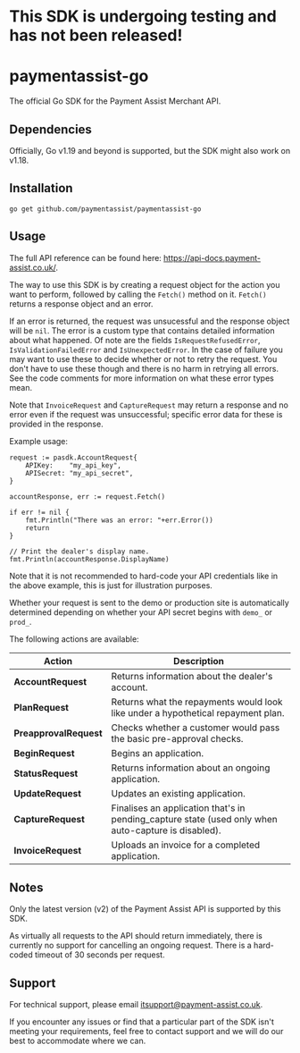 # This SDK is undergoing testing and has not been released!

# paymentassist-go

The official Go SDK for the Payment Assist Merchant API.

## Dependencies

Officially, Go v1.19 and beyond is supported, but the SDK might also work on v1.18.

## Installation

`go get github.com/paymentassist/paymentassist-go`

## Usage

The full API reference can be found here: https://api-docs.payment-assist.co.uk/.

The way to use this SDK is by creating a request object for the action you want to perform, followed by calling the `Fetch()` method on it. `Fetch()` returns a response object and an error.

If an error is returned, the request was unsucessful and the response object will be `nil`. The error is a custom type that contains detailed information about what happened. Of note are the fields `IsRequestRefusedError`, `IsValidationFailedError` and `IsUnexpectedError`. In the case of failure you may want to use these to decide whether or not to retry the request. You don't have to use these though and there is no harm in retrying all errors. See the code comments for more information on what these error types mean.

Note that `InvoiceRequest` and `CaptureRequest` may return a response and no error even if the request was unsuccessful; specific error data for these is provided in the response.

Example usage:

```
request := pasdk.AccountRequest{
	APIKey:    "my_api_key",
	APISecret: "my_api_secret",
}

accountResponse, err := request.Fetch()

if err != nil {
    fmt.Println("There was an error: "+err.Error())
	return
}

// Print the dealer's display name.
fmt.Println(accountResponse.DisplayName)
```

Note that it is not recommended to hard-code your API credentials like in the above example, this is just for illustration purposes.

Whether your request is sent to the demo or production site is automatically determined depending on whether your API secret begins with `demo_` or `prod_`.

The following actions are available:

| Action | Description |
|--------|-------------|
| __AccountRequest__ | Returns information about the dealer's account. |
| __PlanRequest__ | Returns what the repayments would look like under a hypothetical repayment plan. |
| __PreapprovalRequest__ | Checks whether a customer would pass the basic pre-approval checks. |
| __BeginRequest__ | Begins an application. |
| __StatusRequest__ | Returns information about an ongoing application. |
| __UpdateRequest__ | Updates an existing application. |
| __CaptureRequest__ | Finalises an application that's in pending_capture state (used only when auto-capture is disabled). |
| __InvoiceRequest__ | Uploads an invoice for a completed application. |

## Notes

Only the latest version (v2) of the Payment Assist API is supported by this SDK.

As virtually all requests to the API should return immediately, there is currently no support for cancelling an ongoing request. There is a hard-coded timeout of 30 seconds per request.

## Support

For technical support, please email [itsupport@payment-assist.co.uk](mailto:itsupport@payment-assist.co.uk).

If you encounter any issues or find that a particular part of the SDK isn't meeting your requirements, feel free to contact support and we will do our best to accommodate where we can.